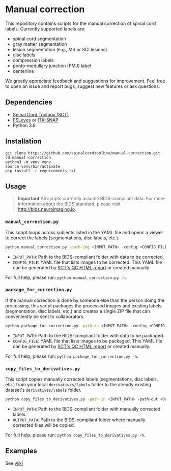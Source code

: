 # Manual correction

This repository contains scripts for the manual correction of spinal cord labels. Currently supported labels are: 
- spinal cord segmentation
- gray matter segmentation
- lesion segmentation (e.g., MS or SCI lesions)
- disc labels
- compression labels
- ponto-medullary junction (PMJ) label
- centerline

We greatly appreciate feedback and suggestions for improvement. Feel free to open an issue and report bugs, suggest new features or ask questions.

## Dependencies

- [Spinal Cord Toolbox (SCT)](https://github.com/neuropoly/spinalcordtoolbox)
- [FSLeyes](https://fsl.fmrib.ox.ac.uk/fsl/fslwiki/FSLeyes) or [ITK-SNAP](http://www.itksnap.org)
- Python 3.8

## Installation

```console
git clone https://github.com/spinalcordtoolbox/manual-correction.git
cd manual-correction
python3 -m venv venv
source venv/bin/activate
pip install -r requirements.txt
```

## Usage

> **Important**
> All scripts currently assume BIDS-compliant data. For more information about the BIDS standard, please visit http://bids.neuroimaging.io.


### `manual_correction.py`

This script loops across subjects listed in the YAML file and opens a viewer to correct the labels (segmentations, disc labels, etc.). 

```bash
python manual_correction.py -path-img <INPUT_PATH> -config <CONFIG_FILE>
```

- `INPUT_PATH`: Path to the BIDS-compliant folder with data to be corrected.
- `CONFIG_FILE`: YAML file that lists images to be corrected. This YAML file can be generated by [SCT's QC HTML report](https://spinalcordtoolbox.com/overview/concepts/inspecting-results-qc-fsleyes.html#how-do-i-use-the-qc-report) or created manually. 

For full help, please run: `python manual_correction.py -h`.

### `package_for_correction.py`

If the manual correction is done by someone else than the person doing the processing, this script packages the processed images and existing labels (segmentation, disc labels, etc.) and creates a single ZIP file that can conveniently be sent to collaborators.

```bash
python package_for_correction.py -path-in <INPUT_PATH> -config <CONFIG_FILE>
```

- `INPUT_PATH`: Path to the BIDS-compliant folder with data to be packaged.
- `CONFIG_FILE`: YAML file that lists images to be packaged. This YAML file can be generated by [SCT's QC HTML report](https://spinalcordtoolbox.com/overview/concepts/inspecting-results-qc-fsleyes.html#how-do-i-use-the-qc-report) or created manually. 

For full help, please run: `python package_for_correction.py -h`.

### `copy_files_to_derivatives.py`

This script copies manually corrected labels (segmentations, disc labels, etc.) from your local `derivatives/labels` folder to the already existing dataset's `derivatives/labels` folder.

```bash
python copy_files_to_derivatives.py -path-in <INPUT_PATH> -path-out <OUTPUT_PATH>
```

- `INPUT_PATH`: Path to the BIDS-compliant folder with manually corrected labels.
- `OUTPUT_PATH`: Path to the BIDS-compliant folder where manually corrected files will be copied.

For full help, please run: `python copy_files_to_derivatives.py -h`.

## Examples

See [wiki](https://github.com/spinalcordtoolbox/manual-correction/wiki)
